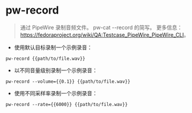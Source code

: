# pw-record

> 通过 PipeWire 录制音频文件。
> pw-cat --record 的简写。
> 更多信息：<https://fedoraproject.org/wiki/QA:Testcase_PipeWire_PipeWire_CLI>。

- 使用默认目标录制一个示例录音：

`pw-record {{path/to/file.wav}}`

- 以不同音量级别录制一个示例录音：

`pw-record --volume={{0.1}} {{path/to/file.wav}}`

- 使用不同采样率录制一个示例录音：

`pw-record --rate={{6000}} {{path/to/file.wav}}`